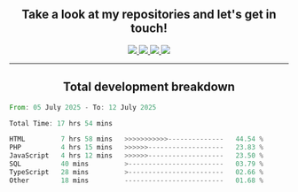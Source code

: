 <h2 align="center">
  Take a look at my repositories and let's get in touch!
</h2>
<p align="center">
  <a href="https://www.instagram.com/rayhanarkan?igsh=MXM3dHhmMTZ3ZWVsaA==">
    <img src="https://img.icons8.com/material-outlined/30/689d6a/instagram.png"/>
  </a>
  <a href="https://www.linkedin.com/in/rayhanarkan/">
    <img src="https://img.icons8.com/material-outlined/30/689d6a/linkedin.png"/>
  </a>
  <a href="">
    <img src="https://img.icons8.com/material-outlined/30/689d6a/geography.png"/>
  </a>
  <a href="mailto:rayhanarkan30@gmail.com">
    <img src="https://img.icons8.com/material-outlined/30/689d6a/email.png"/>
  </a>
</p>

---

<h2 align="center">Total development breakdown</h2>

<p align="center">
<!--START_SECTION:waka-->

```rust
From: 05 July 2025 - To: 12 July 2025

Total Time: 17 hrs 54 mins

HTML         7 hrs 58 mins   >>>>>>>>>>>--------------   44.54 %
PHP          4 hrs 15 mins   >>>>>>-------------------   23.83 %
JavaScript   4 hrs 12 mins   >>>>>>-------------------   23.50 %
SQL          40 mins         >------------------------   03.79 %
TypeScript   28 mins         >------------------------   02.66 %
Other        18 mins         -------------------------   01.68 %
```

<!--END_SECTION:waka-->
</p>
